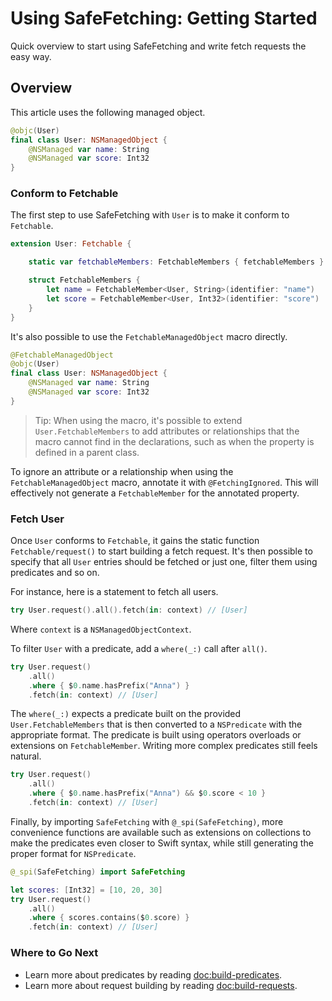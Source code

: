 # Using SafeFetching: Getting Started

Quick overview to start using SafeFetching and write fetch requests the easy way.

## Overview
This article uses the following managed object.

```swift
@objc(User)
final class User: NSManagedObject {
    @NSManaged var name: String
    @NSManaged var score: Int32
}
```

### Conform to Fetchable
The first step to use SafeFetching with `User` is to make it conform to ``Fetchable``.

```swift
extension User: Fetchable {

    static var fetchableMembers: FetchableMembers { fetchableMembers }

    struct FetchableMembers {
        let name = FetchableMember<User, String>(identifier: "name")
        let score = FetchableMember<User, Int32>(identifier: "score")
    }
}
```

It's also possible to use the `FetchableManagedObject` macro directly.

```swift
@FetchableManagedObject
@objc(User)
final class User: NSManagedObject {
    @NSManaged var name: String
    @NSManaged var score: Int32
}
```
> Tip: When using the macro, it's possible to extend `User.FetchableMembers` to add attributes or relationships that the macro cannot find in the declarations, such as when the property is defined in a parent class.

To ignore an attribute or a relationship when using the `FetchableManagedObject` macro, annotate it with `@FetchingIgnored`. This will effectively not generate a `FetchableMember` for the annotated property.

### Fetch User
Once `User` conforms to `Fetchable`, it gains the static function ``Fetchable/request()`` to start building a fetch request. It's then possible to specify that all `User` entries should be fetched or just one, filter them using predicates and so on.

For instance, here is a statement to fetch all users.

```swift
try User.request().all().fetch(in: context) // [User]
```
Where `context` is a `NSManagedObjectContext`.

To filter `User` with a predicate, add a `where(_:)` call after `all()`.

```swift
try User.request()
    .all()
    .where { $0.name.hasPrefix("Anna") }
    .fetch(in: context) // [User]
```

The `where(_:)` expects a predicate built on the provided `User.FetchableMembers` that is then converted to a `NSPredicate` with the appropriate format. The predicate is built using operators overloads or extensions on ``FetchableMember``. Writing more complex predicates still feels natural.

```swift
try User.request()
    .all()
    .where { $0.name.hasPrefix("Anna") && $0.score < 10 }
    .fetch(in: context) // [User]
```

Finally, by importing `SafeFetching` with `@_spi(SafeFetching)`, more convenience functions are available such as extensions on collections to make the predicates even closer to Swift syntax, while still generating the proper format for `NSPredicate`.


```swift
@_spi(SafeFetching) import SafeFetching

let scores: [Int32] = [10, 20, 30]
try User.request()
    .all()
    .where { scores.contains($0.score) }
    .fetch(in: context) // [User]
```

### Where to Go Next
- Learn more about predicates by reading <doc:build-predicates>.
- Learn more about request building by reading <doc:build-requests>.
